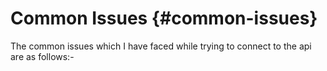 # Common Issues {#common-issues}

The common issues which I have faced while trying to connect to the api are as follows:-